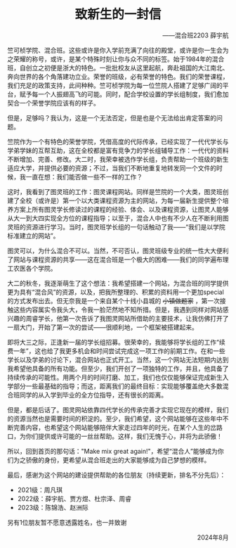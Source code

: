 <center>

# 致新生的一封信

</center>
<div style="text-align: right;">

——混合班2203 薛宇航

</div>
竺可桢学院、混合班。这些或许是你入学前充满了向往的殿堂，或许是你一生会为之荣耀的称号，或许，是某个特殊时刻让你与众不同的标签。始于1984年的混合班，自创立之初便是浙大的特色。一批批校友从这里起航，奔赴祖国的大江南北、奔向世界的各个角落建功立业。荣誉的班级，必有荣誉的特色。我们的荣誉课程，我们充足的政策支持，此间种种。竺可桢学院为每一位竺院人搭建了足够广阔的平台，赋予每一个人振翅高飞的可能。同时，配合学校设置的学长组制度，我们愈加契合一个荣誉学院应该有的样子。

但是，足够吗？我认为，这是一个无法否定，但是也是个无法给出肯定答案的问题。

竺院作为一个有特色的荣誉学院，凭借高度的代际传承，已经实现了一代代学长与学弟学妹的互帮互助，这在全校都是富有竞争力的学长组辅导工作：一代代的资料不断增加、完善、修改。大二时，我荣幸被选作学长组，负责帮助一个班级的新生适应大学，并提供必要的资源；不过，当我们不断地重复地转发同一个文件的时候，我一直在想：我们能否做一些不一样的工作？

这时，我看到了图灵班的工作：图灵课程网站。同样是竺院的一个大类，图灵班创建了全校（或许是）第一个以大类课程资源为主的网站，为每一届新生提供整个培养方案上所有图灵学长修读过的课程的经验、体会、以及课程资源，让图灵人能够从大一到大四实现全方位的课程指导；以至于，混合人中也有不少人在不断利用图灵班的资源进行学习。当时，图灵班学长组的一句话触动了我——“我们是以学院标准建立的网站”。

图灵可以，为什么混合不可以。当然，不可否认，图灵班级专业的统一性大大便利了网站与课程资源的共享——这在混合班是一个极大的困难——我们的同学遍布理工农医各个学院。

大二的秋冬，我逐渐萌生了这个想法：我希望搭建一个网站，为混合班的同学提供更为具有“混合风”的资源，以及，把我所整理的、积累的资料用一个更加special的方式发布出去。但无奈我是一个来自某个十线小县城的 ~~小镇做题家~~ ，第一次接触这些内容属实令我头大，令我一脸茫然地不知所措。但是，我遇到同样对网站感兴趣的周睿学长，他第一次告诉了我图灵网站所借助的主要技术，让我仿佛打开了一扇大门，开始了第一次的尝试——很顺利地，一个框架被搭建起来。

即将大三之际，正逢新一届的学长组招募。很荣幸的，我能够将学长组的工作“续费一年”，这也给了我更多机会和时间尝试完成这一项工作的前期工作。在和一些学长以及学弟的讨论下，混合网站也正式开工。当然，这一个网站无法短期内达到我希望他具备的所有功能。但至少，我们开创了一项独特的工作，并且，他具备了持续传承的可能性。用两个月的时间打磨、加工，我们也仅仅能够保证完成新生入学部分一些最基础的指导；而这，距离我们的最终目标：实现能够覆盖绝大多数混合班同学的从入学到毕业的全方位指导，还有很长的距离。

但是，都是后话了。图灵网站依靠四代学长的传承完善才实现它现在的模样，我们的资源当然也是需要时间的积淀的。至少，我们希望，这个网站能够在这些年中不断完善内容，也希望这个网站能够陪伴大家走过四年的时光，在某个人生的岔路口，为你们提供或许可能的一丝丝帮助。这样，我们无愧于心，并将为此骄傲！

所以，回到首页的那句话："Make mix great again!"，希望“混合人”能够成为你们为之骄傲的身份，更希望从混合班走出的大家能够成为自己梦想的模样。

最后，感谢为这个网站的建设提供帮助的各位朋友（持续更新，排名不分先后）：

- 2021级：周凡琪
- 2022级：薛宇航、贾方煜、杜宗泽、周睿
- 2023级：陈锦浩、赵洲际

另有1位朋友暂不愿意透露姓名，也一并致谢

<div style="text-align: right;">

2024年8月

</div>

